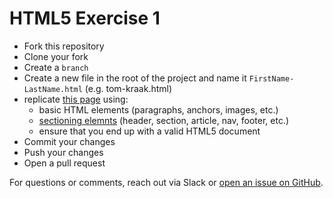 # HTML5 Exercise 1

  * Fork this repository
  * Clone your fork
  * Create a `branch`
  * Create a new file in the root of the project and name it `FirstName-LastName.html` (e.g. tom-kraak.html)
  * replicate [this page](https://medium.com/@zeldman/of-patterns-and-power-web-standards-then-now-afdb3474c681) using:
    * basic HTML elements (paragraphs, anchors, images, etc.)
    * [sectioning elemnts](http://i.msdn.microsoft.com/hh204741.html5-outline(en-us,MSDN.10).png) (header, section, article, nav, footer, etc.)
    * ensure that you end up with a valid HTML5 document
  * Commit your changes
  * Push your changes
  * Open a pull request

For questions or comments, reach out via Slack or [open an issue on GitHub](https://github.com/betamore/fewd-html-exercise-1/issues).
